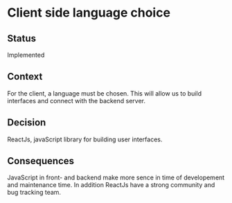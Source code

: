 # Client side language choice

## Status

Implemented

## Context

For the client, a language must be chosen. This will allow us to build interfaces and connect with the backend server.

## Decision

ReactJs, javaScript library for building user interfaces.

## Consequences

JavaScript in front- and backend make more sence in time of developement and maintenance time. In addition ReactJs have a strong community and bug tracking team.
